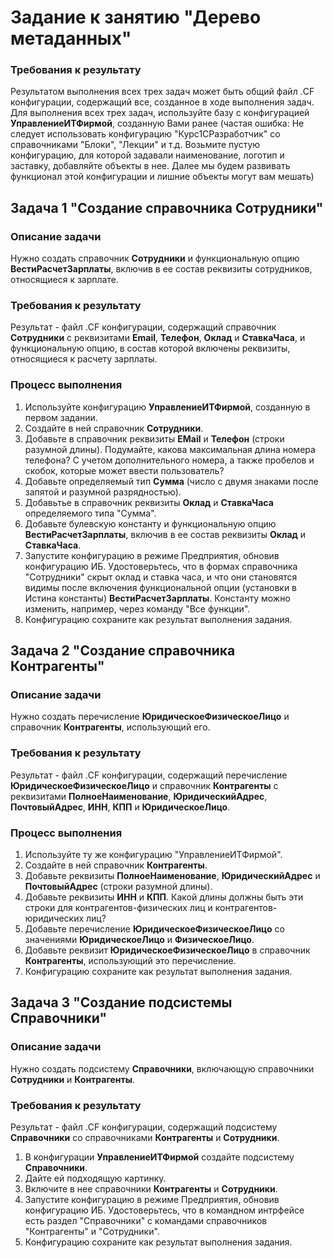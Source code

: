 # Задание к занятию "Дерево метаданных"

### Требования к результату

Результатом выполнения всех трех задач может быть общий файл .CF конфигурации, содержащий все, созданное в ходе выполнения задач.
Для выполнения всех трех задач, используйте базу с конфигурацией **УправлениеИТФирмой**, созданную Вами ранее 
(частая ошибка: Не следует использовать конфигурацию "Курс1СРазработчик" со справочниками "Блоки", "Лекции" и т.д. Возьмите пустую конфигурацию, для которой задавали наименование, логотип и заставку, добавляйте объекты в нее. Далее мы будем развивать функционал этой конфигурации и лишние объекты могут вам мешать)

## Задача 1 "Создание справочника **Сотрудники**"

### Описание задачи

Нужно создать справочник **Сотрудники** и функциональную опцию **ВестиРасчетЗарплаты**, включив в ее состав реквизиты сотрудников, относящиеся к зарплате.

### Требования к результату

Результат - файл .CF конфигурации, содержащий справочник **Сотрудники** с реквизитами **Email**, **Телефон**, **Оклад** и **СтавкаЧаса**, и функциональную опцию, в состав которой включены реквизиты, относящиеся к расчету зарплаты.

### Процесс выполнения

1. Используйте конфигурацию **УправлениеИТФирмой**, созданную в первом задании.
2. Создайте в ней справочник **Сотрудники**.
3. Добавьте в справочник реквизиты **EMail** и **Телефон** (строки разумной длины). Подумайте, какова максимальная длина номера телефона? С учетом дополнительного номера, а также пробелов и скобок, которые может ввести пользователь?
4. Добавьте определяемый тип **Сумма** (число с двумя знаками после запятой и разумной разрядностью).
5. Добавьтье в справочник реквизиты **Оклад** и **СтавкаЧаса** определяемого типа "Сумма".
6. Добавьте булевскую константу и функциональную опцию **ВестиРасчетЗарплаты**, включив в ее состав реквизиты **Оклад** и **СтавкаЧаса**.
7. Запустите конфигурацию в режиме Предприятия, обновив конфигурацию ИБ. Удостоверьтесь, что в формах справочника "Сотрудники" скрыт оклад и ставка часа, и что они становятся видимы после включения функциональной опции (установки в Истина константы) **ВестиРасчетЗарплаты**. Константу можно изменить, например, через команду "Все функции".
8. Конфигурацию сохраните как результат выполнения задания.

## Задача 2 "Создание справочника **Контрагенты**"

### Описание задачи

Нужно создать перечисление **ЮридическоеФизическоеЛицо** и справочник **Контрагенты**, использующий его.

### Требования к результату

Результат - файл .CF конфигурации, содержащий перечисление **ЮридическоеФизическоеЛицо** и справочник **Контрагенты** с реквизитами **ПолноеНаименование**, **ЮридическийАдрес**, **ПочтовыйАдрес**, **ИНН**, **КПП** и **ЮридическоеЛицо**.

### Процесс выполнения

1. Используйте ту же конфигурацию "УправлениеИТФирмой".
2. Создайте в ней справочник **Контрагенты**.
3. Добавьте реквизиты **ПолноеНаименование**, **ЮридическийАдрес** и **ПочтовыйАдрес** (строки разумной длины). 
4. Добавьте реквизиты **ИНН** и **КПП**. Какой длины должны быть эти строки для контрагентов-физических лиц и контрагентов-юридических лиц?
5. Добавьте перечисление **ЮридическоеФизическоеЛицо** со значениями **ЮридическоеЛицо** и **ФизическоеЛицо**.
5. Добавьте реквизит **ЮридическоеФизическоеЛицо** в справочник **Контрагенты**, использующий это перечисление.
6. Конфигурацию сохраните как результат выполнения задания.

## Задача 3 "Создание подсистемы **Справочники**"

### Описание задачи

Нужно создать подсистему **Справочники**, включающую справочники **Сотрудники** и **Контрагенты**.

### Требования к результату

Результат - файл .CF конфигурации, содержащий подсистему **Справочники** со справочниками **Контрагенты** и **Сотрудники**.

1. В конфигурации **УправлениеИТФирмой** создайте подсистему **Справочники**.
2. Дайте ей подходящую картинку.
3. Включите в нее справочники **Контрагенты** и **Сотрудники**.
4. Запустите конфигурацию в режиме Предприятия, обновив конфигурацию ИБ. Удостоверьтесь, что в командном интрфейсе есть раздел "Справочники" с командами справочников "Контрагенты" и "Сотрудники".
5. Конфигурацию сохраните как результат выполнения задания.
